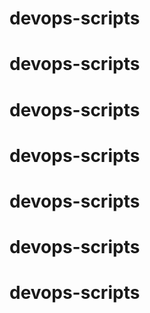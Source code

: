 # devops-scripts
# devops-scripts
# devops-scripts
# devops-scripts
# devops-scripts
# devops-scripts
# devops-scripts
